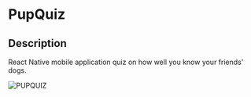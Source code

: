 # PupQuiz

## Description

React Native mobile application quiz on how well you know your friends' dogs.  

![PUPQUIZ](https://media.giphy.com/media/97JnbjQQCzKws1JdwR/giphy.gif)
